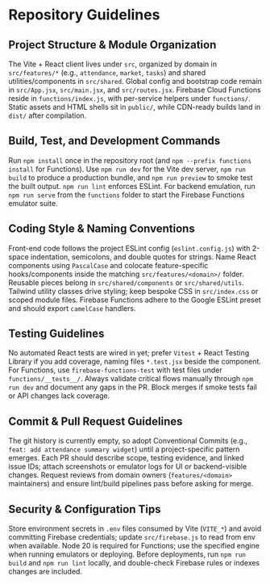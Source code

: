# Repository Guidelines

## Project Structure & Module Organization
The Vite + React client lives under `src`, organized by domain in `src/features/*` (e.g., `attendance`, `market`, `tasks`) and shared utilities/components in `src/shared`. Global config and bootstrap code remain in `src/App.jsx`, `src/main.jsx`, and `src/routes.jsx`. Firebase Cloud Functions reside in `functions/index.js`, with per-service helpers under `functions/`. Static assets and HTML shells sit in `public/`, while CDN-ready builds land in `dist/` after compilation.

## Build, Test, and Development Commands
Run `npm install` once in the repository root (and `npm --prefix functions install` for Functions). Use `npm run dev` for the Vite dev server, `npm run build` to produce a production bundle, and `npm run preview` to smoke test the built output. `npm run lint` enforces ESLint. For backend emulation, run `npm run serve` from the `functions` folder to start the Firebase Functions emulator suite.

## Coding Style & Naming Conventions
Front-end code follows the project ESLint config (`eslint.config.js`) with 2-space indentation, semicolons, and double quotes for strings. Name React components using `PascalCase` and colocate feature-specific hooks/components inside the matching `src/features/<domain>/` folder. Reusable pieces belong in `src/shared/components` or `src/shared/utils`. Tailwind utility classes drive styling; keep bespoke CSS in `src/index.css` or scoped module files. Firebase Functions adhere to the Google ESLint preset and should export `camelCase` handlers.

## Testing Guidelines
No automated React tests are wired in yet; prefer `Vitest` + React Testing Library if you add coverage, naming files `*.test.jsx` beside the component. For Functions, use `firebase-functions-test` with test files under `functions/__tests__/`. Always validate critical flows manually through `npm run dev` and document any gaps in the PR. Block merges if smoke tests fail or API changes lack coverage.

## Commit & Pull Request Guidelines
The git history is currently empty, so adopt Conventional Commits (e.g., `feat: add attendance summary widget`) until a project-specific pattern emerges. Each PR should describe scope, testing evidence, and linked issue IDs; attach screenshots or emulator logs for UI or backend-visible changes. Request reviews from domain owners (`features/<domain>` maintainers) and ensure lint/build pipelines pass before asking for merge.

## Security & Configuration Tips
Store environment secrets in `.env` files consumed by Vite (`VITE_*`) and avoid committing Firebase credentials; update `src/firebase.js` to read from env when available. Node 20 is required for Functions; use the specified engine when running emulators or deploying. Before deployments, run `npm run build` and `npm run lint` locally, and double-check Firebase rules or indexes changes are included.
